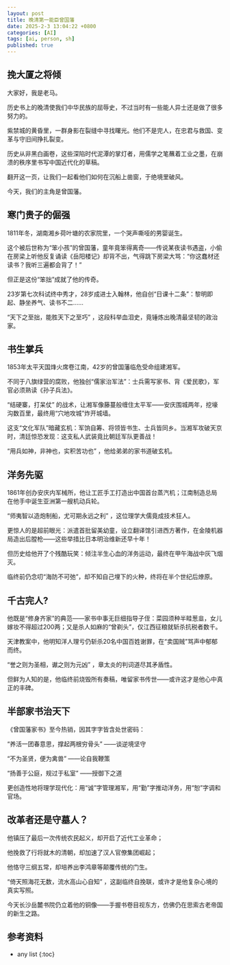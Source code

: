 ```yaml
---
layout: post
title: 晚清第一能臣曾国藩
date: 2025-2-3 13:04:22 +0800
categories: [AI]
tags: [ai, person, sh]
published: true
---
```


## 挽大厦之将倾

大家好，我是老马。

历史书上的晚清使我们中华民族的屈辱史，不过当时有一些能人异士还是做了很多努力的。

紫禁城的黄昏里，一群身影在裂缝中寻找曙光。他们不是完人，在忠君与救国、变革与守旧间挣扎裂变。

历史从非黑白画卷，这些深陷时代泥潭的掌灯者，用儒学之笔蘸着工业之墨，在崩溃的秩序里书写中国近代化的草稿。

翻开这一页，让我们一起看他们如何在沉船上凿窗，于绝境里破风。

今天，我们的主角是曾国藩。

## 寒门贵子的倔强

1811年冬，湖南湘乡荷叶塘的农家院里，一个哭声嘶哑的男婴诞生。

这个被后世称为“笨小孩”的曾国藩，童年竟笨得离奇——传说某夜读书遇盗，小偷在房梁上听他反复诵读《岳阳楼记》却背不出，气得跳下房梁大骂：“你这蠢材还读书？我听三遍都会背了！”  

但正是这份“笨拙”成就了他的传奇。

23岁第七次科试终中秀才，28岁成进士入翰林，他自创“日课十二条”：黎明即起、静坐养气、读书不二…… 

“天下之至拙，能胜天下之至巧” ，这段科举血泪史，竟锤炼出晚清最坚韧的政治家。  

## 书生掌兵

1853年太平天国烽火席卷江南，42岁的曾国藩临危受命组建湘军。

不同于八旗绿营的腐败，他独创“儒家治军法”：士兵需写家书、背《爱民歌》，军官必须熟读《孙子兵法》。

“结硬寨，打呆仗” 的战术，让湘军像藤蔓般缠住太平军——安庆围城两年，挖壕沟数百里，最终用“穴地攻城”炸开城墙。  

这支“文化军队”暗藏玄机：军饷自筹、将领皆书生、士兵皆同乡。当湘军攻破天京时，清廷惊恐发现：这支私人武装竟比朝廷军队更善战！

“用兵如神，非神也，实积苦功也” ，他给弟弟的家书道破玄机。  

## 洋务先驱

1861年创办安庆内军械所，他让工匠手工打造出中国首台蒸汽机；江南制造总局在他手中诞生亚洲第一艘机动兵轮。

“师夷智以造炮制船，尤可期永远之利” ，这位理学大儒竟成技术狂人。

更惊人的是超前眼光：派遣首批留美幼童，设立翻译馆引进西方著作，在金陵机器局造出后膛枪——这些举措比日本明治维新还早十年！  

但历史给他开了个残酷玩笑：倾注半生心血的洋务运动，最终在甲午海战中灰飞烟灭。

临终前仍念叨“海防不可弛”，却不知自己埋下的火种，终将在半个世纪后燎原。  

## 千古完人?

他既是“修身齐家”的典范——家书中事无巨细指导子侄：菜园须种半畦葱韭，女儿嫁妆不得超过200两；又是杀人如麻的“曾剃头”，仅江西征粮就斩杀抗税者数千。

天津教案中，他明知洋人理亏仍斩杀20名中国百姓谢罪，在“卖国贼”骂声中郁郁而终。  

“誉之则为圣相，谳之则为元凶” ，章太炎的判词道尽其矛盾性。

但鲜为人知的是，他临终前烧毁所有奏稿，唯留家书传世——或许这才是他心中真正的丰碑。  

## 半部家书治天下

《曾国藩家书》至今热销，因其字字皆含处世密码： 

“养活一团春意思，撑起两根穷骨头” ——谈逆境坚守  

“不为圣贤，便为禽兽” ——论自我鞭策  

“扬善于公庭，规过于私室” ——授御下之道  

更创造性地将理学现代化：用“诚”字管理湘军，用“勤”字推动洋务，用“恕”字调和官场。

## 改革者还是守墓人？

他镇压了最后一次传统农民起义，却开启了近代工业革命；  

他挽救了行将就木的清朝，却加速了汉人官僚集团崛起；  

他恪守三纲五常，却培养出李鸿章等颠覆传统的门生。  

“倚天照海花无数，流水高山心自知” ，这副临终自挽联，或许才是他复杂心境的真实写照。

今天长沙岳麓书院仍立着他的铜像——手握书卷目视东方，仿佛仍在思索古老帝国的新生之路。  

## 参考资料


* any list
{:toc}